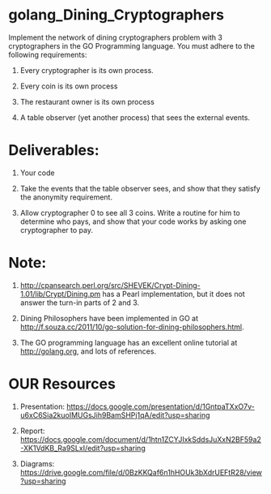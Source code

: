 # golang_Dining_Cryptographers

Implement the network of dining cryptographers problem with 3 cryptographers in the GO Programming language. You must adhere to the following requirements: 

1. Every cryptographer is its own process.

2. Every coin is its own process

3. The restaurant owner is its own process

4. A table observer (yet another process) that sees the external events.

# Deliverables:

1. Your code

2. Take the events that the table observer sees, and show that they satisfy the anonymity requirement.

3. Allow cryptographer 0 to see all 3 coins. Write a routine for him to determine who pays, and show that your code works by asking one cryptographer to pay.

# Note:

1. http://cpansearch.perl.org/src/SHEVEK/Crypt-Dining-1.01/lib/Crypt/Dining.pm has a Pearl implementation, but it does not answer the turn-in parts of 2 and 3.

2. Dining Philosophers have been implemented in GO at http://f.souza.cc/2011/10/go-solution-for-dining-philosophers.html.

3. The GO programming language has an excellent online tutorial at http://golang.org, and lots of references.

# OUR Resources

1. Presentation: https://docs.google.com/presentation/d/1GntpaTXxO7v-u6xC6Sia2kuoIMUGsJih9BamSHPj1qA/edit?usp=sharing

2. Report: https://docs.google.com/document/d/1htn1ZCYJIxkSddsJuXxN2BF59a2-XK1VdKB_Ra9SLxI/edit?usp=sharing

3. Diagrams: https://drive.google.com/file/d/0BzKKQaf6n1hHOUk3bXdrUEFtR28/view?usp=sharing